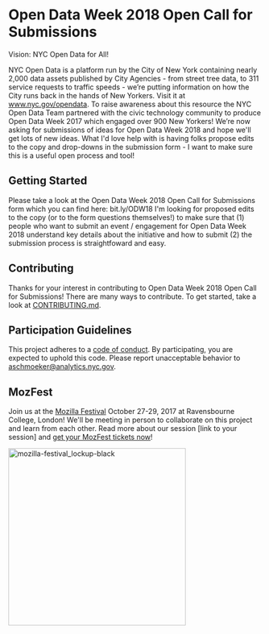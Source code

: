 # Open Data Week 2018 Open Call for Submissions

Vision: NYC Open Data for All!

NYC Open Data is a platform run by the City of New York containing nearly 2,000 data assets published by City Agencies - from street tree data, to 311 service requests to traffic speeds - we’re putting information on how the City runs back in the hands of New Yorkers. Visit it at www.nyc.gov/opendata. To raise awareness about this resource the NYC Open Data Team partnered with the civic technology community to produce Open Data Week 2017 which engaged over 900 New Yorkers! We’re now asking for submissions of ideas for Open Data Week 2018 and hope we'll get lots of new ideas. What I'd love help with is having folks propose edits to the copy and drop-downs in the submission form - I want to make sure this is a useful open process and tool!

## Getting Started

Please take a look at the Open Data Week 2018 Open Call for Submissions form which you can find here: bit.ly/ODW18  I'm looking for proposed edits to the copy (or to the form questions themselves!) to make sure that (1) people who want to submit an event / engagement for Open Data Week 2018 understand key details about the initiative and how to submit (2) the submission process is straightfoward and easy.

## Contributing

Thanks for your interest in contributing to Open Data Week 2018 Open Call for Submissions! There are many ways to contribute. To get started, take a look at [CONTRIBUTING.md](CONTRIBUTING.md).

## Participation Guidelines

This project adheres to a [code of conduct](CODE_OF_CONDUCT.md). By participating, you are expected to uphold this code. Please report unacceptable behavior to aschmoeker@analytics.nyc.gov.

## MozFest

Join us at the [Mozilla Festival](http://mozillafestival.org/) October 27-29, 2017 at Ravensbourne College, London! We'll be meeting in person to collaborate on this project and learn from each other. Read more about our session [link to your session] and [get your MozFest tickets now](https://mozillafestival.org/tickets)!

<img width="352" alt="mozilla-festival_lockup-black" src="https://user-images.githubusercontent.com/617994/31743944-cedd2278-b411-11e7-9229-b5ce5ce5588b.png">
